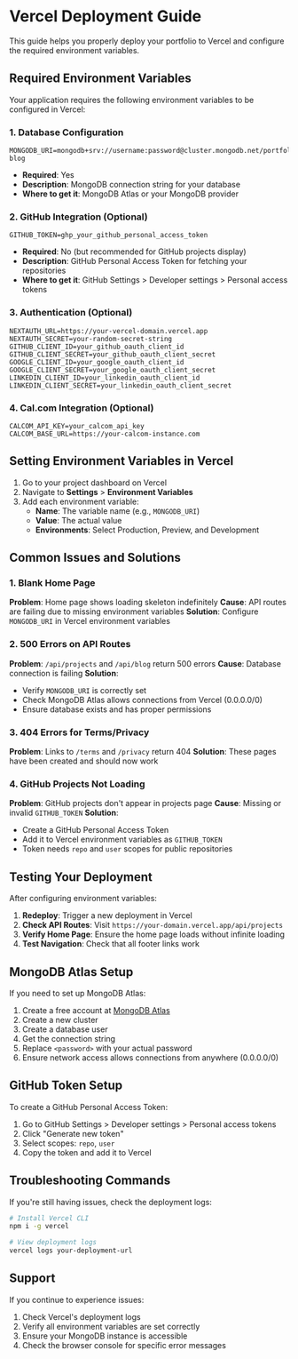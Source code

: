 # Vercel Deployment Guide

This guide helps you properly deploy your portfolio to Vercel and configure the required environment variables.

## Required Environment Variables

Your application requires the following environment variables to be configured in Vercel:

### 1. Database Configuration
```
MONGODB_URI=mongodb+srv://username:password@cluster.mongodb.net/portfolio-blog
```
- **Required**: Yes
- **Description**: MongoDB connection string for your database
- **Where to get it**: MongoDB Atlas or your MongoDB provider

### 2. GitHub Integration (Optional)
```
GITHUB_TOKEN=ghp_your_github_personal_access_token
```
- **Required**: No (but recommended for GitHub projects display)
- **Description**: GitHub Personal Access Token for fetching your repositories
- **Where to get it**: GitHub Settings > Developer settings > Personal access tokens

### 3. Authentication (Optional)
```
NEXTAUTH_URL=https://your-vercel-domain.vercel.app
NEXTAUTH_SECRET=your-random-secret-string
GITHUB_CLIENT_ID=your_github_oauth_client_id
GITHUB_CLIENT_SECRET=your_github_oauth_client_secret
GOOGLE_CLIENT_ID=your_google_oauth_client_id
GOOGLE_CLIENT_SECRET=your_google_oauth_client_secret
LINKEDIN_CLIENT_ID=your_linkedin_oauth_client_id
LINKEDIN_CLIENT_SECRET=your_linkedin_oauth_client_secret
```

### 4. Cal.com Integration (Optional)
```
CALCOM_API_KEY=your_calcom_api_key
CALCOM_BASE_URL=https://your-calcom-instance.com
```

## Setting Environment Variables in Vercel

1. Go to your project dashboard on Vercel
2. Navigate to **Settings** > **Environment Variables**
3. Add each environment variable:
   - **Name**: The variable name (e.g., `MONGODB_URI`)
   - **Value**: The actual value
   - **Environments**: Select Production, Preview, and Development

## Common Issues and Solutions

### 1. Blank Home Page
**Problem**: Home page shows loading skeleton indefinitely
**Cause**: API routes are failing due to missing environment variables
**Solution**: Configure `MONGODB_URI` in Vercel environment variables

### 2. 500 Errors on API Routes
**Problem**: `/api/projects` and `/api/blog` return 500 errors
**Cause**: Database connection is failing
**Solution**: 
- Verify `MONGODB_URI` is correctly set
- Check MongoDB Atlas allows connections from Vercel (0.0.0.0/0)
- Ensure database exists and has proper permissions

### 3. 404 Errors for Terms/Privacy
**Problem**: Links to `/terms` and `/privacy` return 404
**Solution**: These pages have been created and should now work

### 4. GitHub Projects Not Loading
**Problem**: GitHub projects don't appear in projects page
**Cause**: Missing or invalid `GITHUB_TOKEN`
**Solution**: 
- Create a GitHub Personal Access Token
- Add it to Vercel environment variables as `GITHUB_TOKEN`
- Token needs `repo` and `user` scopes for public repositories

## Testing Your Deployment

After configuring environment variables:

1. **Redeploy**: Trigger a new deployment in Vercel
2. **Check API Routes**: Visit `https://your-domain.vercel.app/api/projects`
3. **Verify Home Page**: Ensure the home page loads without infinite loading
4. **Test Navigation**: Check that all footer links work

## MongoDB Atlas Setup

If you need to set up MongoDB Atlas:

1. Create a free account at [MongoDB Atlas](https://www.mongodb.com/atlas)
2. Create a new cluster
3. Create a database user
4. Get the connection string
5. Replace `<password>` with your actual password
6. Ensure network access allows connections from anywhere (0.0.0.0/0)

## GitHub Token Setup

To create a GitHub Personal Access Token:

1. Go to GitHub Settings > Developer settings > Personal access tokens
2. Click "Generate new token"
3. Select scopes: `repo`, `user`
4. Copy the token and add it to Vercel

## Troubleshooting Commands

If you're still having issues, check the deployment logs:

```bash
# Install Vercel CLI
npm i -g vercel

# View deployment logs
vercel logs your-deployment-url
```

## Support

If you continue to experience issues:
1. Check Vercel's deployment logs
2. Verify all environment variables are set correctly
3. Ensure your MongoDB instance is accessible
4. Check the browser console for specific error messages
